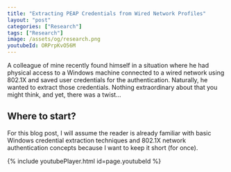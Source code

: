 ```yaml
---
title: "Extracting PEAP Credentials from Wired Network Profiles"
layout: "post"
categories: ["Research"]
tags: ["Research"]
image: /assets/og/research.png
youtubeId: ORPrpKvO56M
---
```


A colleague of mine recently found himself in a situation where he had physical access to a Windows machine connected to a wired network using 802.1X and saved user credentials for the authentication. Naturally, he wanted to extract those credentials. Nothing extraordinary about that you might think, and yet, there was a twist...


## Where to start?

For this blog post, I will assume the reader is already familiar with basic Windows credential extraction techniques and 802.1X network authentication concepts because I want to keep it short (for once).

{% include youtubePlayer.html id=page.youtubeId %}